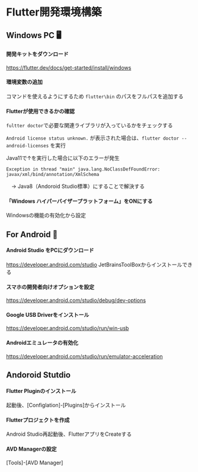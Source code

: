 # Flutter開発環境構築

## Windows PC 🖥️

#### 開発キットをダウンロード
https://flutter.dev/docs/get-started/install/windows

#### 環境変数の追加
コマンドを使えるようにするため
`flutter\bin` のパスをフルパスを追加する

#### Flutterが使用できるかの確認
`fultter doctor`で必要な関連ライブラリが入っているかをチェックする

`Android license status unknown.` が表示された場合は、`flutter doctor --android-licenses` を実行

Java11で↑を実行した場合に以下のエラーが発生

```Exception in thread "main" java.lang.NoClassDefFoundError: javax/xml/bind/annotation/XmlSchema```

　-> Java8（Andoroid Studio標準）にすることで解決する


#### 「Windows ハイパーバイザープラットフォーム」をONにする
Windowsの機能の有効化から設定

## For Android 📱

#### Android Studio をPCにダウンロード
https://developer.android.com/studio
JetBrainsToolBoxからインストールできる

#### スマホの開発者向けオプションを設定
https://developer.android.com/studio/debug/dev-options

#### Google USB Driverをインストール
https://developer.android.com/studio/run/win-usb

#### Androidエミュレータの有効化
https://developer.android.com/studio/run/emulator-acceleration

## Andoroid Stutdio

#### Flutter Pluginのインストール
起動後、[Configlation]-[Plugins]からインストール

#### Flutterプロジェクトを作成
Android Studio再起動後、FlutterアプリをCreateする

#### AVD Managerの設定
[Tools]-[AVD Manager]





